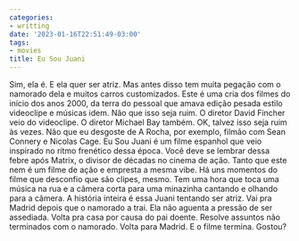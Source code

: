 ```yaml
---
categories:
- writting
date: '2023-01-16T22:51:49-03:00'
tags:
- movies
title: Eu Sou Juani
---
```


Sim, ela é. E ela quer ser atriz. Mas antes disso tem muita pegação com o namorado dela e muitos carros customizados. Este é uma cria dos filmes do início dos anos 2000, da terra do pessoal que amava edição pesada estilo videoclipe e músicas idem. Não que isso seja ruim. O diretor David Fincher veio do videoclipe. O diretor Michael Bay também. OK, talvez isso seja ruim às vezes. Não que eu desgoste de A Rocha, por exemplo, filmão com Sean Connery e Nicolas Cage. Eu Sou Juani é um filme espanhol que veio inspirado no ritmo frenético dessa época. Você deve se lembrar dessa febre após Matrix, o divisor de décadas no cinema de ação. Tanto que este nem é um filme de ação e empresta a mesma vibe. Há uns momentos do filme que desconfio que são clipes, mesmo. Tem uma hora que toca uma música na rua e a câmera corta para uma minazinha cantando e olhando para a câmera. A história inteira é essa Juani tentando ser atriz. Vai pra Madrid depois que o namorado a trai. Ela não aguenta a pressão de ser assediada. Volta pra casa por causa do pai doente. Resolve assuntos não terminados com o namorado. Volta para Madrid. E o filme termina. Gostou?